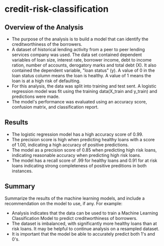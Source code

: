 # credit-risk-classification

## Overview of the Analysis

* The purpose of the analysis is to build a model that can identify the creditworthiness of the borrowers. 
* A dataset of historical lending activity from a peer to peer lending services company was used. The data set contained dependent variables of loan size, interest rate, borrower income, debt to income ration, number of accounts, derogatory marks and total debt (X). It also contained the dependent variable, "loan status" (y). A value of 0 in the loan status column means the loan is healthy. A value of 1 means the loan is at a high risk of defaulting. 
* For this analysis, the data was split into training and test sent. A logistic regression model was fit using the training data(X_train and y_train) and predictions were made. 
* The model's performance was evaluated using an accuracy score, confusion matrix, and classification report.

## Results

* The logistic regression model has a high accuracy score of 0.99. 
* The precision score is high when predicting healthy loans with a score of 1.00, indicating a high accuracy of positive predictions. 
* The model as a precision score of 0.85 when predicting high risk loans, indicating reasonable accuracy when predicting high risk loans. 
* The model has a recall score of .99 for healthy loans and 0.91 for at risk loans indicating strong completeness of positive preditions in both instances.

## Summary

Summarize the results of the machine learning models, and include a recommendation on the model to use, if any. For example:
* Analysis indicates that the data can be used to train a Machine Learning Classification Model to predict creditworthiness of borrowers.
* The dataset is imbalanced, with significantly more healthy loans than at risk loans. It may be helpful to continue analysis on a resampled dataset.
* It is important that the model be able to accurately predict both 1's and 0's.

